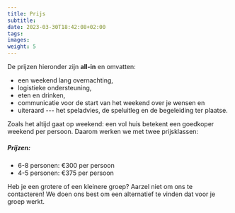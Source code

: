 ```yaml
---
title: Prijs
subtitle:
date: 2023-03-30T18:42:08+02:00
tags:
images:
weight: 5
---
```


De prijzen hieronder zijn **all-in** en omvatten:

- een weekend lang overnachting,
- logistieke ondersteuning,
- eten en drinken,
- communicatie voor de start van het weekend over je wensen en
- uiteraard --- het speladvies, de speluitleg en de begeleiding ter plaatse.

<!--more-->

Zoals het altijd gaat op weekend: een vol huis betekent een goedkoper weekend per persoon. Daarom werken we met twee prijsklassen:

##### Prijzen:

* 6-8 personen: €300 per persoon
* 4-5 personen: €375 per persoon

Heb je een grotere of een kleinere groep? Aarzel niet om ons te contacteren! We doen ons best om een alternatief te vinden dat voor je groep werkt.

